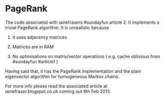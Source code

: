PageRank
========

The code associated with iainkfrasers #sundayfun article 2. It implements a trivial PageRank 
algorithm. It is unrealistic because 

1) It uses adjacency matrices 

2) Matrices are in RAM

3) No optimisations on matrix/vector operations ( e.g. cache oblivious from #sundayfun #article1 )

Having said that, it has the PageRank implementation and the plain eigenvector algorithm for
homogeneous Markov chains. 

For more info please read the associated article at iainkfraser.blogspot.co.uk coming out 6th Feb 2013.

